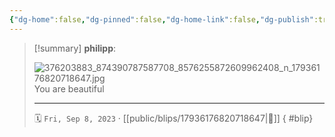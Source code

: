 ```yaml
---
{"dg-home":false,"dg-pinned":false,"dg-home-link":false,"dg-publish":true,"type":"blip","disabled rules":["yaml-title","yaml-title-alias","file-name-heading"],"title":"philipp on instagram @ 2023-09-08","created-date":"2023-09-08T18:00:00","updated-date":"2025-05-02T17:43:08","dg-path":"blips/17936176820718647.md","permalink":"/blips/17936176820718647/","dgPassFrontmatter":true}
---
```


> [!summary] **philipp**:
>
> ![376203883_874390787587708_8576255872609962408_n_17936176820718647.jpg](/img/user/attachments/376203883_874390787587708_8576255872609962408_n_17936176820718647.jpg)
> You are beautiful
> - - -
>
> 🗓️ `Fri, Sep 8, 2023` · [[public/blips/17936176820718647\|🔗]]
{ #blip}

